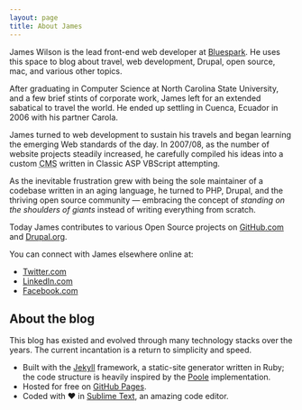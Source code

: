 ```yaml
---
layout: page
title: About James
---
```


<p class="intro">
  James Wilson is the lead front-end web developer
  at <a href="https://www.bluespark.com" target="_blank">Bluespark</a>. He uses this space to blog about travel, web development, Drupal, open source, mac, and various other topics.
</p>

After graduating in Computer Science at North Carolina State University, and a few brief stints of corporate work, James left for an extended sabatical to travel the world. He ended up settling in Cuenca, Ecuador in 2006 with his partner Carola.

James turned to web development to sustain his travels and began learning the emerging Web standards of the day. In 2007/08, as the number of website projects steadily increased, he carefully compiled his ideas into a custom <abbr title="Content Management System">CMS</abbr> written in Classic ASP VBScript attempting.

As the inevitable frustration grew with being the sole maintainer of a codebase written in an aging language, he turned to PHP, Drupal, and the thriving open source community —  embracing the concept of <em>standing on the shoulders of giants</em> instead of writing everything from scratch.

Today James contributes to various Open Source projects on [GitHub.com](https://www.github.com/jameswilson) and [Drupal.org](https://www.drupal.org/u/jwilson3).

You can connect with James elsewhere online at:

* [Twitter.com](https://twitter.com/jwilson3)
* [LinkedIn.com](https://www.linkedin.com/in/jamesrwilson3)
* [Facebook.com](https://www.facebook.com/james.r.wilson.iii)

## About the blog

This blog has existed and evolved through many technology stacks over the years. The current incantation is a return to simplicity and speed.

* Built with the [Jekyll](https://jekyllrb.com/showcase/) framework, a static-site generator written in Ruby; the code structure is heavily inspired by the [Poole](http://getpoole.com/) implementation.
* Hosted for free on [GitHub Pages](https://pages.github.com).
* Coded with ❤️ in [Sublime Text](http://sublimetext.com), an amazing code editor.

